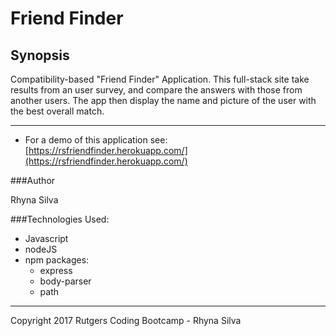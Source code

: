 # Friend Finder

## Synopsis

Compatibility-based "Friend Finder" Application.  This full-stack site take results from an user survey, and compare the answers with those from another users.  The app then display the name and picture of the user with the best overall match.

***
* For a demo of this application see: [https://rsfriendfinder.herokuapp.com/](https://rsfriendfinder.herokuapp.com/)


###Author

Rhyna Silva 

###Technologies Used:

* Javascript
* nodeJS
* npm packages:
  *  express
  *  body-parser
  *  path


***
Copyright 2017 Rutgers Coding Bootcamp - Rhyna Silva